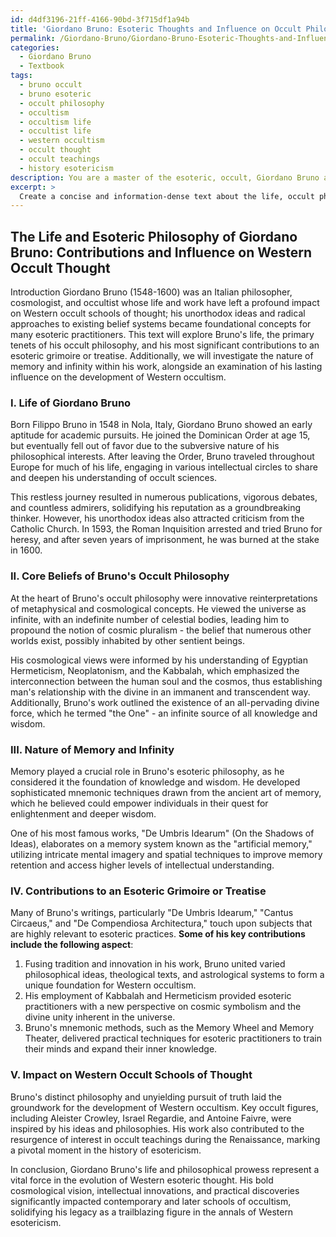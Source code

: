 ```yaml
---
id: d4df3196-21ff-4166-90bd-3f715df1a94b
title: 'Giordano Bruno: Esoteric Thoughts and Influence on Occult Philosophy'
permalink: /Giordano-Bruno/Giordano-Bruno-Esoteric-Thoughts-and-Influence-on-Occult-Philosophy/
categories:
  - Giordano Bruno
  - Textbook
tags:
  - bruno occult
  - bruno esoteric
  - occult philosophy
  - occultism
  - occultism life
  - occultist life
  - western occultism
  - occult thought
  - occult teachings
  - history esotericism
description: You are a master of the esoteric, occult, Giordano Bruno and education, you have written many textbooks on the subject in ways that provide students with rich and deep understanding of the subject. You are being asked to write textbook-like sections on a topic and you do it with full context, explainability, and reliability in accuracy to the true facts of the topic at hand, in a textbook style that a student would easily be able to learn from, in a rich, engaging, and contextual way. Always include relevant context (such as formulas and history), related concepts, and in a way that someone can gain deep insights from.
excerpt: > 
  Create a concise and information-dense text about the life, occult philosophy, and main contributions of Giordano Bruno as they pertain to an esoteric grimoire or treatise. Include details about his beliefs, the nature of memory and infinity in his work, and the impact of his ideas on the development of Western occult schools of thought.
---
```


## The Life and Esoteric Philosophy of Giordano Bruno: Contributions and Influence on Western Occult Thought

Introduction
Giordano Bruno (1548-1600) was an Italian philosopher, cosmologist, and occultist whose life and work have left a profound impact on Western occult schools of thought; his unorthodox ideas and radical approaches to existing belief systems became foundational concepts for many esoteric practitioners. This text will explore Bruno's life, the primary tenets of his occult philosophy, and his most significant contributions to an esoteric grimoire or treatise. Additionally, we will investigate the nature of memory and infinity within his work, alongside an examination of his lasting influence on the development of Western occultism.

### I. Life of Giordano Bruno
Born Filippo Bruno in 1548 in Nola, Italy, Giordano Bruno showed an early aptitude for academic pursuits. He joined the Dominican Order at age 15, but eventually fell out of favor due to the subversive nature of his philosophical interests. After leaving the Order, Bruno traveled throughout Europe for much of his life, engaging in various intellectual circles to share and deepen his understanding of occult sciences.

This restless journey resulted in numerous publications, vigorous debates, and countless admirers, solidifying his reputation as a groundbreaking thinker. However, his unorthodox ideas also attracted criticism from the Catholic Church. In 1593, the Roman Inquisition arrested and tried Bruno for heresy, and after seven years of imprisonment, he was burned at the stake in 1600.

### II. Core Beliefs of Bruno's Occult Philosophy
At the heart of Bruno's occult philosophy were innovative reinterpretations of metaphysical and cosmological concepts. He viewed the universe as infinite, with an indefinite number of celestial bodies, leading him to propound the notion of cosmic pluralism - the belief that numerous other worlds exist, possibly inhabited by other sentient beings.

His cosmological views were informed by his understanding of Egyptian Hermeticism, Neoplatonism, and the Kabbalah, which emphasized the interconnection between the human soul and the cosmos, thus establishing man's relationship with the divine in an immanent and transcendent way. Additionally, Bruno's work outlined the existence of an all-pervading divine force, which he termed "the One" - an infinite source of all knowledge and wisdom.

### III. Nature of Memory and Infinity
Memory played a crucial role in Bruno's esoteric philosophy, as he considered it the foundation of knowledge and wisdom. He developed sophisticated mnemonic techniques drawn from the ancient art of memory, which he believed could empower individuals in their quest for enlightenment and deeper wisdom.

One of his most famous works, "De Umbris Idearum" (On the Shadows of Ideas), elaborates on a memory system known as the "artificial memory," utilizing intricate mental imagery and spatial techniques to improve memory retention and access higher levels of intellectual understanding.

### IV. Contributions to an Esoteric Grimoire or Treatise
Many of Bruno's writings, particularly "De Umbris Idearum," "Cantus Circaeus," and "De Compendiosa Architectura," touch upon subjects that are highly relevant to esoteric practices. **Some of his key contributions include the following aspect**:

1. Fusing tradition and innovation in his work, Bruno united varied philosophical ideas, theological texts, and astrological systems to form a unique foundation for Western occultism.
2. His employment of Kabbalah and Hermeticism provided esoteric practitioners with a new perspective on cosmic symbolism and the divine unity inherent in the universe.
3. Bruno's mnemonic methods, such as the Memory Wheel and Memory Theater, delivered practical techniques for esoteric practitioners to train their minds and expand their inner knowledge.

### V. Impact on Western Occult Schools of Thought
Bruno's distinct philosophy and unyielding pursuit of truth laid the groundwork for the development of Western occultism. Key occult figures, including Aleister Crowley, Israel Regardie, and Antoine Faivre, were inspired by his ideas and philosophies. His work also contributed to the resurgence of interest in occult teachings during the Renaissance, marking a pivotal moment in the history of esotericism.

In conclusion, Giordano Bruno's life and philosophical prowess represent a vital force in the evolution of Western esoteric thought. His bold cosmological vision, intellectual innovations, and practical discoveries significantly impacted contemporary and later schools of occultism, solidifying his legacy as a trailblazing figure in the annals of Western esotericism.
